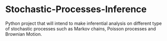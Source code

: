 # Stochastic-Processes-Inference
Python project that will intend to make inferential analysis on different type of stochastic processes such as Markov chains, Poisson processes and Brownian Motion.
